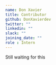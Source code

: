 ```yaml
---
name: Don Xavier
title: Contributor
github: DonXavierdev
twitter: ""
linkedin: ""
slack: ""
joining_date: ""
role : Intern
---
```


Still waiting for this
